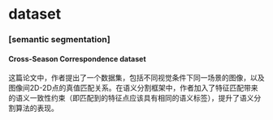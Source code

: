 # dataset

### \[semantic segmentation]&#x20;

#### **Cross-Season Correspondence dataset**

这篇论文中，作者提出了一个数据集，包括不同视觉条件下同一场景的图像，以及图像间2D-2D点的真值匹配关系。在语义分割框架中，作者加入了特征匹配带来的语义一致性约束（即匹配到的特征点应该具有相同的语义标签），提升了语义分割算法的表现。
